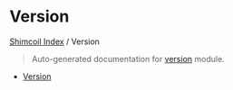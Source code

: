 # Version

[Shimcoil Index](./README.md#shimcoil-index) / Version

> Auto-generated documentation for [version](../src/ShimCoil/version.py) module.
- [Version](#version)
